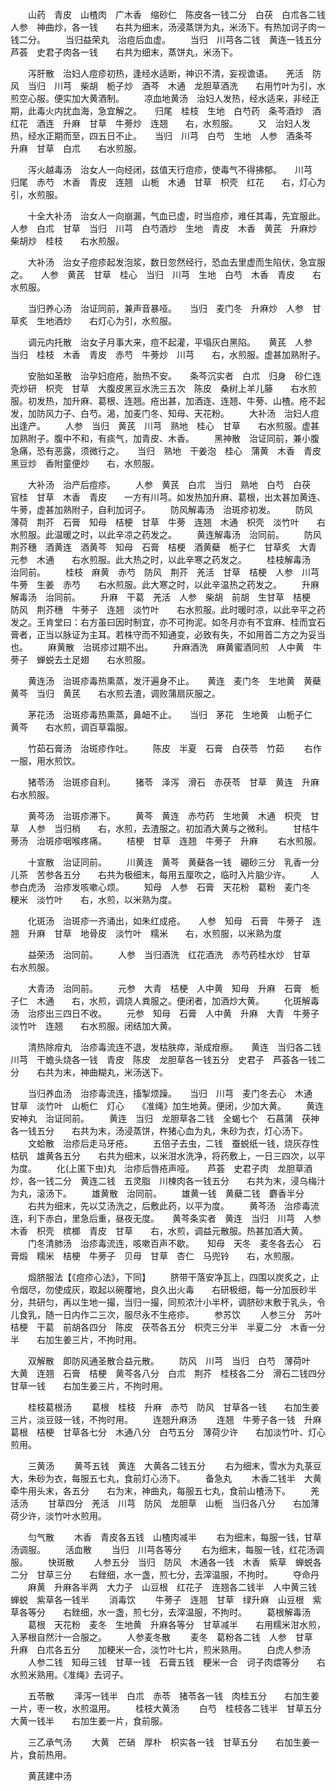 <!-- { "loadSidebar": true } -->
　　山药　青皮　山楂肉　广木香　缩砂仁　陈皮各一钱二分　白茯　白朮各二钱　人参　神曲炒，各一钱　　右共为细末，汤浸蒸饼为丸，米汤下。有热加诃子肉一钱二分。
　　当归益荣丸　治痘后血虚。
　　当归　川芎各二钱　黄连一钱五分　芦荟　史君子肉各一钱　　右共为细末，蒸饼丸，米汤下。

　　泻肝散　治妇人痘疹初热，逢经水适断，神识不清，妄视谵语。　　羌活　防风　当归　川芎　柴胡　栀子炒　酒芩　木通　龙胆草酒洗　　右用竹叶为引，水煎空心服。便实加大黄酒制。
　　凉血地黄汤　治妇人发热，经水适来，非经正期，此毒火内扰血海，急宜解之。　　归尾　桂枝　生地　白芍药　条芩酒炒　酒红花　酒连　升麻　甘草　牛蒡炒　连翘　　右，水煎服。
　　又　治妇人发热，经水正期而至，四五日不止。　　当归　川芎　白芍　生地　人参　酒条芩　升麻　甘草　白朮　　右水煎服。

　　泻火越毒汤　治女人一向经闭，兹值天行痘疹，使毒气不得拂郁。　　川芎　归尾　赤芍　木香　青皮　连翘　山栀　木通　甘草　枳壳　红花　　右，灯心为引，水煎服。

　　十全大补汤　治女人一向崩漏，气血已虚，时当痘疹，难任其毒，先宜服此。　　人参　白朮　甘草　当归　川芎　白芍酒炒　生地　青皮　木香　黄芪　升麻炒　柴胡炒　桂枝　　右水煎服。

　　大补汤　治女子痘疹起发泡浆，数日忽然经行，恐血去里虚而生陷伏，急宜服之。　　人参　黄芪　甘草　桂心　当归　川芎　生地　白芍　木香　青皮　　右水煎服。

　　当归养心汤　治证同前，兼声音暴哑。　　当归　麦门冬　升麻炒　人参　甘草炙　生地酒炒　　右灯心为引，水煎服。

　　调元内托散　治女子月事大来，痘不起灌，平塌灰白黑陷。　　黄芪　人参　当归　桂枝　木香　青皮　赤芍　牛蒡炒　川芎　　右，水煎服。虚甚加熟附子。

　　安胎如圣散　治孕妇痘疮，胎热不安。　　条芩沉实者　白朮　归身　砂仁连壳炒研　枳壳　甘草　大腹皮黑豆水洗三五次　陈皮　桑树上羊儿藤　　右水煎服。初发热，加升麻、葛根、连翘。疮出甚，加酒连、连翘、牛蒡、山楂。疮不起发，加防风力子、白芍。渴，加麦门冬、知母、天花粉。
　　大补汤　治妇人痘出逢产。
　　人参　当归　黄芪　川芎　熟地　桂心　甘草　　右水煎服。虚甚加熟附子。腹中不和，有痰气，加青皮、木香。
　　黑神散　治证同前，兼小腹急痛，恐有恶露，须微行之。　　当归　熟地　干姜泡　桂心　蒲黄　木香　青皮　黑豆炒　香附童便炒　　右，水煎服。

　　大补汤　治产后痘疹。
　　人参　黄芪　白朮　当归　熟地　白芍　白茯　官桂　甘草　木香　青皮　　一方有川芎。如发热加升麻、葛根，出太甚加黄连、牛蒡，虚甚加熟附子，自利加诃子。
　　防风解毒汤　治斑疹初发。
　　防风　薄荷　荆芥　石膏　知母　桔梗　甘草　牛蒡　连翘　木通　枳壳　淡竹叶　　右水煎服。此温暖之时，以此辛凉之药发之。
　　黄连解毒汤　治同前。
　　防风　荆芥穗　酒黄连　酒黄芩　知母　石膏　桔梗　酒黄蘗　栀子仁　甘草炙　大青　元参　木通　　右水煎服。此大热之时，以此辛寒之药发之。
　　桂枝解毒汤　治同前。
　　桂枝　麻黄　赤芍　防风　荆芥　羌活　甘草　桔梗　人参　川芎　牛蒡　生姜　赤芍　　右水煎服。此大寒之时，以此辛温热之药发之。
　　升麻解毒汤　治同前。
　　升麻　干葛　羌活　人参　柴胡　前胡　生甘草　桔梗　防风　荆芥穗　牛蒡子　连翘　淡竹叶　　右水煎服。此时暖时凉，以此辛平之药发之。王肯堂曰：右方虽曰因时制宜，亦不可拘泥。如冬月亦有不宜麻、桂而宜石膏者，正当以脉证为主耳。若株守而不知通变，必致有失，不如用首二方之为妥当也。
　　麻黄散　治斑疹过期不出。
　　升麻酒洗　麻黄蜜酒同煎　人中黄　牛蒡子　蝉蜕去土足翅　　右水煎服。

　　黄连汤　治斑疹毒热熏蒸，发汗遍身不止。　　黄连　麦门冬　生地黄　黄蘗　黄芩　当归　黄芪　　右水煎去渣，调败蒲扇灰服之。

　　茅花汤　治斑疹毒热熏蒸，鼻衄不止。　　当归　茅花　生地黄　山栀子仁　黄芩　　右水煎，调百草霜服。

　　竹茹石膏汤　治斑疹作吐。
　　陈皮　半夏　石膏　白茯苓　竹茹
　　右作一服，用水煎饮。

　　猪苓汤　治斑疹自利。
　　猪苓　泽泻　滑石　赤茯苓　甘草　黄连　升麻　　右水煎服。

　　黄芩汤　治斑疹滞下。
　　黄芩　黄连　赤芍药　生地黄　木通　枳壳　甘草　人参　当归梢　　右，水煎，去渣服之。初加酒大黄与之微利。
　　甘桔牛蒡汤　治斑疹咽喉疼痛。
　　桔梗　甘草　连翘　牛蒡子　升麻
　　右水煎服。

　　十宣散　治证同前。
　　川黄连　黄芩　黄蘗各一钱　硼砂三分　乳香一分　儿茶　苦参各五分　　右共为极细末，每用五厘吹之，临时入片脑少许。
　　人参白虎汤　治疹发咳嗽心烦。
　　知母　人参　石膏　天花粉　葛粉　麦门冬　粳米　淡竹叶　　右，水煎，以米熟为度。

　　化斑汤　治斑疹一齐涌出，如朱红成疮。　　人参　知母　石膏　牛蒡子　连翘　升麻　甘草　地骨皮　淡竹叶　糯米　　右，水煎服，以米熟为度

　　益荣汤　治同前。
　　人参　当归酒洗　红花酒洗　赤芍药桂水炒　甘草　　右水煎服。

　　大青汤　治同前。
　　元参　大青　桔梗　人中黄　知母　升麻　石膏　栀子仁　木通　　右，水煎，调烧人粪服之。便闭者，加酒炒大黄。
　　化斑解毒汤　治疹出三四日不收。
　　元参　知母　石膏　人中黄　升麻　大青　牛蒡子　淡竹叶　连翘　　右水煎服。闭结加大黄。

　　清热除疳丸　治疹毒流连不退，发枯肤瘁，渐成疳瘵。　　黄连　当归各二钱　川芎　干蟾头烧各一钱　青皮　陈皮　龙胆草各一钱五分　史君子　芦荟各一钱二分　　右共为末，神曲糊丸，米汤送下。

　　当归养血汤　治疹毒流连，搐掣烦躁。　　当归　川芎　麦门冬去心　木通　甘草　淡竹叶　山栀仁　灯心　　《准绳》加生地黄。便闭，少加大黄。
　　黄连安神丸　治证同前。
　　黄连　当归　龙胆草各二钱　全蝎七个　石菖蒲　茯神各一钱五分　　右共为末，汤浸蒸饼，杵猪心血为丸，朱砂为衣，灯心汤下。
　　文蛤散　治疹后走马牙疮。
　　五倍子去虫，二钱　蚕蜕纸一钱，烧灰存性　枯矾　雄黄各五分　　右共为细末，以米泔水洗净，将药敷上，一日三四次，以平为度。
　　化(上匿下虫)丸　治疹后唇疮声哑。　　芦荟　史君子肉　龙胆草酒炒，各一钱二分　黄连二钱　五灵脂　川楝肉各一钱五分　　右共为末，浸乌梅汁为丸，滚汤下。
　　雄黄散　治同前。
　　雄黄一钱　黄蘗二钱　麝香半分
　　右共为细末，先以艾汤洗之，后敷此药，以平为度。
　　黄芩汤　治疹毒流连，利下赤白，里急后重，昼夜无度。　　黄芩条实者　黄连　当归　川芎　人参　木香　枳壳　槟榔　青皮　甘草　　右，水煎，调益元散服。热甚加酒大黄。
　　门冬清肺汤　治疹毒流连，咳嗽百声不歇。　　知母　天冬　麦冬各去心　石膏煅　糯米　桔梗　牛蒡子　贝母　甘草　杏仁　马兜铃　　右，水煎服。

　　煅脐服法【《痘疹心法》，下同】
　　脐带干落安净瓦上，四围以炭炙之，止令烟尽，勿使成灰，取起以碗覆地，良久出火毒　　右研极细，每一分加辰砂半分，共研匀，再以生地一撮，当归一撮，同煎浓汁小半杯，调脐砂末敷于乳头，令儿食乳，随一日内作二三次，服尽永不生疮疹。
　　参苏饮
　　人参三分　苏叶　桔梗　干葛　前胡各四分　陈皮　茯苓各五分　枳壳三分半　半夏二分　木香一分半　　右加生姜三片，不拘时用。

　　双解散　即防风通圣散合益元散。
　　防风　川芎　当归　白芍　薄荷叶　大黄　连翘　石膏　桔梗　黄芩各八分　白朮　荆芥　桂枝各二分　滑石二钱四分　甘草一钱　　右加生姜三片，不拘时用。

　　桂枝葛根汤
　　葛根　桂枝　升麻　赤芍　防风　甘草各一钱　　右加生姜三片，淡豆豉一钱，不拘时用。
　　连翘升麻汤
　　连翘　牛蒡子各一钱　升麻　葛根　桔梗　甘草各七分　木通八分　白芍五分　薄荷少许　　右加淡竹叶、灯心煎用。

　　三黄汤
　　黄芩五钱　黄连　大黄各二钱五分
　　右为细末，雪水为丸菉豆大，朱砂为衣，每服五七丸，食前灯心汤下。
　　备急丸
　　木香二钱半　大黄　牵牛用头末，各五分　　右为末，神曲丸，每服五七丸，食前山楂汤下。
　　羌活汤
　　甘草四分　羌活　川芎　防风　龙胆草　山栀　当归各八分　　右加薄荷少许，淡竹叶水煎用。

　　匀气散
　　木香　青皮各五钱　山楂肉减半
　　右为细末，每服一钱，甘草汤调服。
　　活血散
　　当归　川芎各等分
　　右为细末，每服一钱，红花汤调服。
　　快斑散
　　人参五分　当归　防风　木通各一钱　木香　紫草　蝉蜕各二分　甘草三分　　右銼细，水一盏，煎七分，去滓温服，不拘时。
　　夺命丹
　　麻黄　升麻各半两　大力子　山豆根　红花子　连翘各二钱半　人中黄三钱　蝉蜕　紫草各一钱半
　　消毒饮
　　牛蒡子　连翘　甘草　绿升麻　山豆根　紫草各等分　　右銼细，水一盏，煎七分，去滓温服，不拘时。
　　葛根解毒汤
　　葛根　天花粉　麦冬　生地黄　升麻各等分　甘草减半　　右用糯米泔水煎，入茅根自然汁一合服之。
　　人参麦冬散
　　麦冬　葛粉各二钱　人参　甘草　升麻　白朮各五分　　加粳米一合，淡竹叶七片，煎米熟用。
　　白虎人参汤
　　人参二钱　知母三钱　甘草一钱　石膏五钱　粳米一合　诃子肉煨等分　　右水煎米熟用。《准绳》去诃子。

　　五苓散
　　泽泻一钱半　白朮　赤苓　猪苓各一钱　肉桂五分　　右加生姜一片，枣一枚，水煎温用。
　　桂枝大黄汤
　　白芍　桂枝各二钱半　甘草五分　大黄一钱半　　右加生姜一片，食前服。

　　三乙承气汤
　　大黄　芒硝　厚朴　枳实各一钱　甘草五分　　右加生姜一片，食前热用。

　　黄芪建中汤
